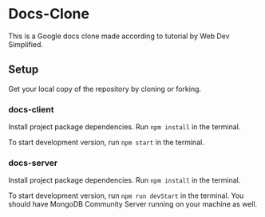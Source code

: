 # Docs-Clone

This is a Google docs clone made according to tutorial by Web Dev Simplified.

## Setup

Get your local copy of the repository by cloning or forking.

### docs-client

Install project package dependencies. Run `npm install` in the terminal.

To start development version, run `npm start` in the terminal.

### docs-server

Install project package dependencies. Run `npm install` in the terminal.

To start development version, run `npm run devStart` in the terminal. You should have MongoDB Community Server running on your machine as well.
